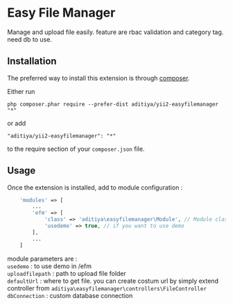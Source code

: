 Easy File Manager
=================
Manage and upload file easily. feature are rbac validation and category tag. need db to use.

Installation
------------

The preferred way to install this extension is through [composer](http://getcomposer.org/download/).

Either run

```
php composer.phar require --prefer-dist aditiya/yii2-easyfilemanager "*"
```

or add

```
"aditiya/yii2-easyfilemanager": "*"
```

to the require section of your `composer.json` file.


Usage
-----

Once the extension is installed, add to module configuration :

```php
    'modules' => [
        ...
        'efm' => [
            'class' => 'aditiya\easyfilemanager\Module', // Module class
            'usedemo' => true, // if you want to use demo
        ],
        ...
    ]
```

module parameters are :
<br>```usedemo``` : to use demo in /efm
<br>```uploadfilepath``` : path to upload file folder
<br>```defaultUrl``` : where to get file. you can create costum url by simply extend controller from ```aditiya\easyfilemanager\controllers\FileController```
<br>```dbConnection``` : custom database connection